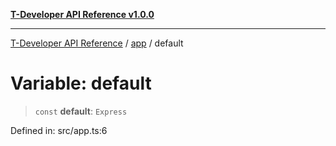 [**T-Developer API Reference v1.0.0**](../../README.md)

***

[T-Developer API Reference](../../modules.md) / [app](../README.md) / default

# Variable: default

> `const` **default**: `Express`

Defined in: src/app.ts:6
